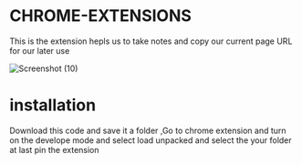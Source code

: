 # CHROME-EXTENSIONS
This is the extension hepls us to take notes and copy our current page URL for our later use

![Screenshot (10)](https://user-images.githubusercontent.com/88644848/188475521-1534b671-ffb8-48a7-b8a4-d8176e54676a.png)

# installation

Download this code and save it a folder ,Go to chrome extension and turn on the develope mode and select load unpacked and select the your folder at last pin the extension


